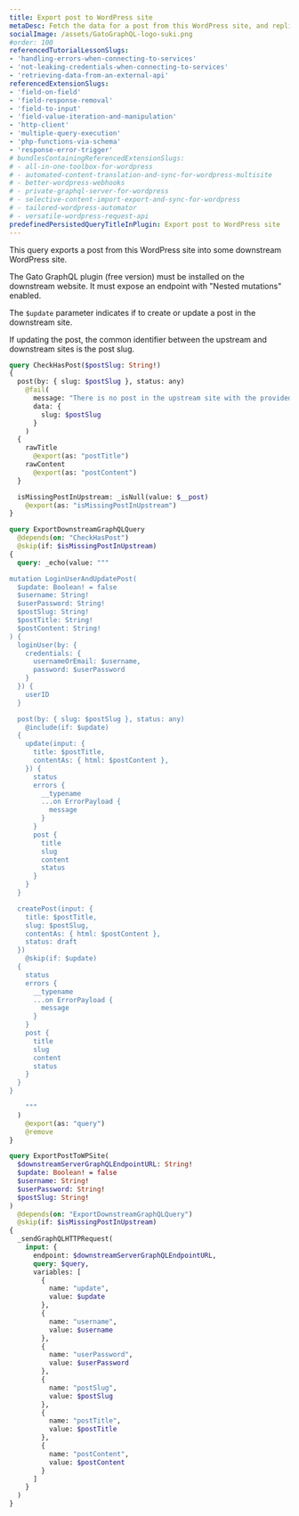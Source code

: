 ```yaml
---
title: Export post to WordPress site
metaDesc: Fetch the data for a post from this WordPress site, and replicate it in some downstream WordPress site
socialImage: /assets/GatoGraphQL-logo-suki.png
#order: 100
referencedTutorialLessonSlugs:
- 'handling-errors-when-connecting-to-services'
- 'not-leaking-credentials-when-connecting-to-services'
- 'retrieving-data-from-an-external-api'
referencedExtensionSlugs:
- 'field-on-field'
- 'field-response-removal'
- 'field-to-input'
- 'field-value-iteration-and-manipulation'
- 'http-client'
- 'multiple-query-execution'
- 'php-functions-via-schema'
- 'response-error-trigger'
# bundlesContainingReferencedExtensionSlugs:
# - all-in-one-toolbox-for-wordpress
# - automated-content-translation-and-sync-for-wordpress-multisite
# - better-wordpress-webhooks
# - private-graphql-server-for-wordpress
# - selective-content-import-export-and-sync-for-wordpress
# - tailored-wordpress-automator
# - versatile-wordpress-request-api
predefinedPersistedQueryTitleInPlugin: Export post to WordPress site
---
```


This query exports a post from this WordPress site into some downstream WordPress site.

The Gato GraphQL plugin (free version) must be installed on the downstream website. It must expose an endpoint with "Nested mutations" enabled.

The `$update` parameter indicates if to create or update a post in the downstream site.

If updating the post, the common identifier between the upstream and downstream sites is the post slug.

```graphql
query CheckHasPost($postSlug: String!)
{
  post(by: { slug: $postSlug }, status: any)
    @fail(
      message: "There is no post in the upstream site with the provided slug"
      data: {
        slug: $postSlug
      }
    )
  {
    rawTitle
      @export(as: "postTitle")
    rawContent
      @export(as: "postContent")
  }

  isMissingPostInUpstream: _isNull(value: $__post)
    @export(as: "isMissingPostInUpstream")
}

query ExportDownstreamGraphQLQuery
  @depends(on: "CheckHasPost")
  @skip(if: $isMissingPostInUpstream)
{
  query: _echo(value: """

mutation LoginUserAndUpdatePost(
  $update: Boolean! = false
  $username: String!
  $userPassword: String!
  $postSlug: String!
  $postTitle: String!
  $postContent: String!
) {
  loginUser(by: {
    credentials: {
      usernameOrEmail: $username,
      password: $userPassword
    }
  }) {
    userID
  }

  post(by: { slug: $postSlug }, status: any)
    @include(if: $update)
  {
    update(input: {
      title: $postTitle,
      contentAs: { html: $postContent },
    }) {
      status
      errors {
        __typename
        ...on ErrorPayload {
          message
        }
      }
      post {
        title
        slug
        content
        status
      }
    }
  }

  createPost(input: {
    title: $postTitle,
    slug: $postSlug,
    contentAs: { html: $postContent },
    status: draft
  })
    @skip(if: $update)
  {
    status
    errors {
      __typename
      ...on ErrorPayload {
        message
      }
    }
    post {
      title
      slug
      content
      status
    }
  }
}

    """
  )
    @export(as: "query")
    @remove
}

query ExportPostToWPSite(
  $downstreamServerGraphQLEndpointURL: String!
  $update: Boolean! = false
  $username: String!
  $userPassword: String!
  $postSlug: String!
)
  @depends(on: "ExportDownstreamGraphQLQuery")
  @skip(if: $isMissingPostInUpstream)
{
  _sendGraphQLHTTPRequest(
    input: {
      endpoint: $downstreamServerGraphQLEndpointURL,
      query: $query,
      variables: [
        {
          name: "update",
          value: $update
        },
        {
          name: "username",
          value: $username
        },
        {
          name: "userPassword",
          value: $userPassword
        },
        {
          name: "postSlug",
          value: $postSlug
        },
        {
          name: "postTitle",
          value: $postTitle
        },
        {
          name: "postContent",
          value: $postContent
        }
      ]
    }
  )
}
```
